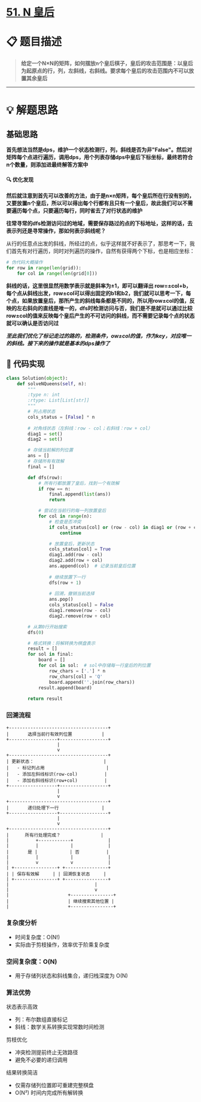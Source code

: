 # [51. N 皇后](https://leetcode.cn/problems/n-queens/)

# 📋 题目描述
> **给定一个N×N的矩阵，如何摆放n个皇后棋子，皇后的攻击范围是：以皇后为起原点的行，列，左斜线，右斜线。要求每个皇后的攻击范围内不可以放置其余皇后**

---

# 💡 解题思路

## 基础思路
**首先想法当然是dps，维护一个状态检测行，列，斜线是否为非"False"。然后对矩阵每个点进行遍历，调用dps，用个列表存储dps中皇后下标坐标，最终若符合n个数量，则添加进最终解答方案中**

#### 🔍 优化发现
**然后就注意到首先可以改善的方法，由于是n×n矩阵，每个皇后所在行没有别的，又要放置n个皇后，所以可以得出每个行都有且只有一个皇后，故此我们可以不需要遍历每个点，只要遍历每行，同时省去了对行状态的维护**

**往常寻常的dfs检测访问过的地域，需要保存路过的点的下标地址，这样的话，去表示列还是寻常操作，那如何表示斜线呢？**

从行的任意点出发的斜线，所经过的点，似乎这样就不好表示了，那思考一下，我们首先有对行遍历，同时对列遍历的操作，自然有获得两个下标，也是相应坐标：
```python
# 伪代码大概操作
for row in range(len(grid)):
    for col in range(len(grid[0]))
```
**斜线的话，这里很显然用数学表示就是斜率为±1，即可以翻译出 row=±col+b，每个点从斜线出发，row±col可以得出固定的b1和b2，我们就可以思考一下，每个点，如果放置皇后，那所产生的斜线每条都是不同的，所以用row±col的值，反映的左右斜向的直线是唯一的，dfs时检测访问与否，我们是不是就可以通过比较row±col的值来反映每个皇后产生的不可访问的斜线，而不需要记录每个点的状态就可以确认是否访问过**

​​***至此我们优化了标记走过的路的，检测条件，ow±col的值，作为key，对应唯一的斜线。接下来的操作就是基本的dps操作了***

## 📝 代码实现
```python
class Solution(object):
    def solveNQueens(self, n):
        """
        :type n: int
        :rtype: List[List[str]]
        """
        # 列占用状态
        cols_status = [False] * n
        
        # 对角线状态（左斜线：row - col；右斜线：row + col）
        diag1 = set()
        diag2 = set()

        # 存储当前解的列位置
        ans = []
        # 存储所有有效解
        final = []

        def dfs(row):
            # 所有行都放置了皇后，找到一个有效解
            if row == n:
                final.append(list(ans))
                return

            # 尝试在当前行的每一列放置皇后
            for col in range(n):
                # 检查是否冲突
                if cols_status[col] or (row - col) in diag1 or (row + col) in diag2:
                    continue

                # 放置皇后，更新状态
                cols_status[col] = True
                diag1.add(row - col)
                diag2.add(row + col)
                ans.append(col)  # 记录当前皇后位置
                
                # 继续放置下一行
                dfs(row + 1)
                
                # 回溯，撤销当前选择
                ans.pop()
                cols_status[col] = False
                diag1.remove(row - col)
                diag2.remove(row + col)

        # 从第0行开始搜索
        dfs(0)

        # 格式转换：将解转换为棋盘表示
        result = []
        for sol in final:
            board = []
            for col in sol:  # sol中存储每一行皇后的列位置
                row_chars = ['.'] * n
                row_chars[col] = 'Q'
                board.append(''.join(row_chars))
            result.append(board)
            
        return result
```


### 回溯流程
```text
+-------------------------------------+
|       选择当前行有效列位置           |
+------------------+------------------+
                   |
                   v
+-------------------------------------+
| 更新状态：                          |
|   - 标记列占用                       |
|   - 添加左斜线标识(row-col)          |
|   - 添加右斜线标识(row+col)          |
+------------------+------------------+
                   |
                   v
+-------------------------------------+
|       递归处理下一行                |
+------------------+------------------+
                   |
                   v
+-------------------------------------+
|      所有行处理完成？               |
|          +------------+             |
|          |            |             |
|       是 |            | 否          |
|          |            |             |
|          v            v             |
| +----------------+ +----------------+
| | 保存有效解     | | 回溯恢复状态     |
| +----------------+ +----------------+
|                                |
|                                v
|                      +----------------+
|                      | 继续搜索其他位置 |
|                      +----------------+
```

### 复杂度分析
* 时间复杂度：O(N!)
* 实际由于剪枝操作，效率优于阶乘复杂度

### 空间复杂度：O(N)
* 用于存储列状态和斜线集合，递归栈深度为 O(N)

### 算法优势
状态表示高效
* 列：布尔数组直接标记
* 斜线：数学关系转换实现常数时间检测
  
剪枝优化
* 冲突检测提前终止无效路径
* 避免不必要的递归调用
  
结果转换简洁
* 仅需存储列位置即可重建完整棋盘
* O(N²) 时间内完成所有解转换

